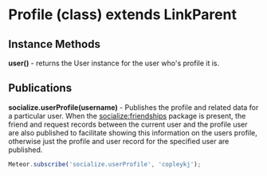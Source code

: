 # Profile (class) extends LinkParent #

## Instance Methods ##

__user()__ - returns the User instance for the user who's profile it is.

## Publications ##

**socialize.userProfile(username)** - Publishes the profile and related data for a particular user. When the [socialize:friendships]() package is present, the friend and request records between the current user and the profile user are also published to facilitate showing this information on the users profile, otherwise just the profile and user record for the specified user are published.

```javascript
Meteor.subscribe('socialize.userProfile', 'copleykj');
```
